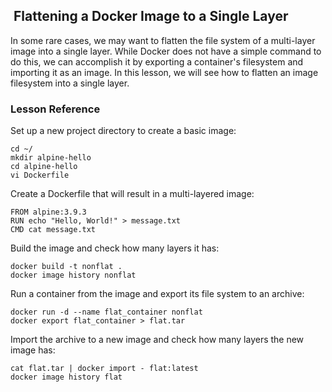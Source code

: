 <h2>&nbsp;Flattening a Docker Image to a Single Layer</h2>
<p>In some rare cases, we may want to flatten the file system of a multi-layer image into a single layer. While Docker does not have a simple command to do this, we can accomplish it by exporting a container's filesystem and importing it as an image. In this lesson, we will see how to flatten an image filesystem into a single layer.</p>
<h3 id="lesson-reference">Lesson Reference</h3>
<p>Set up a new project directory to create a basic image:</p>
<pre><code>cd ~/
mkdir alpine-hello
cd alpine-hello
vi Dockerfile
</code></pre>
<p>Create a Dockerfile that will result in a multi-layered image:</p>
<pre><code>FROM alpine:3.9.3
RUN echo "Hello, World!" &gt; message.txt
CMD cat message.txt
</code></pre>
<p>Build the image and check how many layers it has:</p>
<pre><code>docker build -t nonflat .
docker image history nonflat
</code></pre>
<p>Run a container from the image and export its file system to an archive:</p>
<pre><code>docker run -d --name flat_container nonflat
docker export flat_container &gt; flat.tar
</code></pre>
<p>Import the archive to a new image and check how many layers the new image has:</p>
<pre><code>cat flat.tar | docker import - flat:latest
docker image history flat</code></pre>
